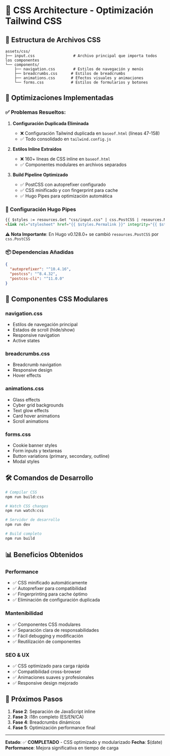 # 🎨 CSS Architecture - Optimización Tailwind CSS

## 📁 Estructura de Archivos CSS

```
assets/css/
├── input.css                 # Archivo principal que importa todos los componentes
└── components/
    ├── navigation.css        # Estilos de navegación y menús
    ├── breadcrumbs.css      # Estilos de breadcrumbs
    ├── animations.css       # Efectos visuales y animaciones
    └── forms.css            # Estilos de formularios y botones
```

## 🚀 Optimizaciones Implementadas

### ✅ **Problemas Resueltos:**

1. **Configuración Duplicada Eliminada**
   - ❌ Configuración Tailwind duplicada en `baseof.html` (líneas 47-158)
   - ✅ Todo consolidado en `tailwind.config.js`

2. **Estilos Inline Extraídos**
   - ❌ 160+ líneas de CSS inline en `baseof.html`
   - ✅ Componentes modulares en archivos separados

3. **Build Pipeline Optimizado**
   - ✅ PostCSS con autoprefixer configurado
   - ✅ CSS minificado y con fingerprint para cache
   - ✅ Hugo Pipes para optimización automática

### 🔧 **Configuración Hugo Pipes**

```html
{{ $styles := resources.Get "css/input.css" | css.PostCSS | resources.Minify | resources.Fingerprint }}
<link rel="stylesheet" href="{{ $styles.Permalink }}" integrity="{{ $styles.Data.Integrity }}">
```

**⚠️ Nota Importante**: En Hugo v0.128.0+ se cambió `resources.PostCSS` por `css.PostCSS`

### 📦 **Dependencias Añadidas**

```json
{
  "autoprefixer": "^10.4.16",
  "postcss": "^8.4.32",
  "postcss-cli": "^11.0.0"
}
```

## 🎯 **Componentes CSS Modulares**

### **navigation.css**
- Estilos de navegación principal
- Estados de scroll (hide/show)
- Responsive navigation
- Active states

### **breadcrumbs.css**
- Breadcrumb navigation
- Responsive design
- Hover effects

### **animations.css**
- Glass effects
- Cyber grid backgrounds
- Text glow effects
- Card hover animations
- Scroll animations

### **forms.css**
- Cookie banner styles
- Form inputs y textareas
- Button variations (primary, secondary, outline)
- Modal styles

## 🛠️ **Comandos de Desarrollo**

```bash
# Compilar CSS
npm run build:css

# Watch CSS changes
npm run watch:css

# Servidor de desarrollo
npm run dev

# Build completo
npm run build
```

## 📊 **Beneficios Obtenidos**

### **Performance**
- ✅ CSS minificado automáticamente
- ✅ Autoprefixer para compatibilidad
- ✅ Fingerprinting para cache óptimo
- ✅ Eliminación de configuración duplicada

### **Mantenibilidad**
- ✅ Componentes CSS modulares
- ✅ Separación clara de responsabilidades
- ✅ Fácil debugging y modificación
- ✅ Reutilización de componentes

### **SEO & UX**
- ✅ CSS optimizado para carga rápida
- ✅ Compatibilidad cross-browser
- ✅ Animaciones suaves y profesionales
- ✅ Responsive design mejorado

## 🔄 **Próximos Pasos**

1. **Fase 2**: Separación de JavaScript inline
2. **Fase 3**: i18n completo (ES/EN/CA)
3. **Fase 4**: Breadcrumbs dinámicos
4. **Fase 5**: Optimización performance final

---

**Estado**: ✅ **COMPLETADO** - CSS optimizado y modularizado
**Fecha**: $(date)
**Performance**: Mejora significativa en tiempo de carga
